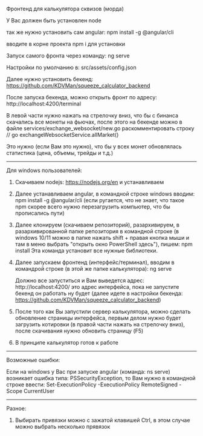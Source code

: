 Фронтенд для калькулятора сквизов (морда)

У Вас должен быть установлен node

так же нужно установить сам angular: npm install -g @angular/cli

вводите в корне проекта npm i для установки

Запуск самого фронта через команду: ng serve

Настройки по умолчанию в: src/assets/config.json

Далее нужно установить бекенд: https://github.com/KDVMan/squeeze_calculator_backend

После запуска бекенда, можно открыть фронт по адресу: http://localhost:4200/terminal

В левой части нужно нажать на стрелочку вниз, что бы с бинанса скачались все монеты на фьючах, после этого на бекенде можно в файле services/exchange_websocket/new.go раскомментировать строку // go exchangeWebsocketService.allMarket()

Это нужно (если Вам это нужно), что бы у всех монет обновлялась статистика (цена, объемы, трейды и т.д.)


----

Для windows пользователей:

1) Скачиваем nodejs: https://nodejs.org/en и устанавливаем
2) Далее устанавливаем angular, в командной строке windows вводим: npm install -g @angular/cli (если ругается, что не знает, что такое npm скорее всего нужно перезагрузить компьютер, что бы прописались пути)
3) Далее клонируем (скачиваем репозиторий), разархивируем, в разархивированной папке репозитория в командной строке (в windows 10/11 можно в папке нажать shift + правая кнопка мыши и там в меню выбрать "открыть окно PowerShell здесь"), пишем: npm install
   Эта команда установит все нужные библиотеки.
4) Далее запускаем фронтенд (интерфейс/терминал), вводим в командрой строке (в этой же папке калькулятора): ng serve
   
   Должно все запуститься и Вам выведется адрес: http://localhost:4200/ это адрес интерфейса, пока не запустите бекенд он работать ну будет (далее идете в настройки бекенда: https://github.com/KDVMan/squeeze_calculator_backend)

5) После того как Вы запустили сервер калькулятора, можно сделать обновление страницы интерфейса, первым делом нужно будет загрузить котировки (в правой части нажать на стрелочку вниз), после скачивания нужно обновить страницу (F5)
6) В принципе калькулятор готов к работе

----

Возможные ошибки:

Если на windows у Вас при запуске angular (команда: ns serve) возникает ошибка типа: PSSecurityException, то Вам нужно в командной строке ввести: Set-ExecutionPolicy -ExecutionPolicy RemoteSigned -Scope CurrentUser

----

Разное:

1) Выбирать привязки можно с зажатой клавишей Ctrl, в этом случае можно выбрать несколько прявязок
